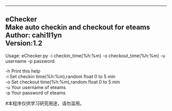 ----------------------------------------------------  
eChecker  
Make auto checkin and checkout for eteams  
Author: cahi1l1yn  
Version:1.2  
----------------------------------------------------  

Usage: eChecker.py -i checkin_time(%h:%m) -o checkout_time(%h:%m) -u username -p password  

-h Print this help  
-i Set checkin time(%h:%m),random float 0 to 5 min  
-o Set checkout time(%h:%m),random float 0 to 5 min   
-u Your username of eteams  
-p Your password of eteams   

#本程序仅供学习研究用途，请勿滥用。 
